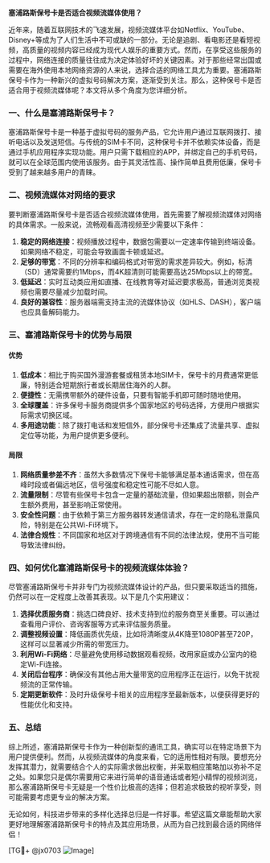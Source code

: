 **塞浦路斯保号卡是否适合视频流媒体使用？**

近年来，随着互联网技术的飞速发展，视频流媒体平台如Netflix、YouTube、Disney+等成为了人们生活中不可或缺的一部分。无论是追剧、看电影还是看短视频，高质量的视频内容已经成为现代人娱乐的重要方式。然而，在享受这些服务的过程中，网络连接的质量往往成为决定体验好坏的关键因素。对于那些经常出国或需要在海外使用本地网络资源的人来说，选择合适的网络工具尤为重要。塞浦路斯保号卡作为一种新兴的虚拟号码解决方案，逐渐受到关注。那么，这种保号卡是否适合用于视频流媒体呢？本文将从多个角度为您详细分析。

### 一、什么是塞浦路斯保号卡？

塞浦路斯保号卡是一种基于虚拟号码的服务产品，它允许用户通过互联网拨打、接听电话以及发送短信。与传统的SIM卡不同，这种保号卡并不依赖实体设备，而是通过手机应用程序实现功能。用户只需下载相应的APP，并绑定自己的手机号码，就可以在全球范围内使用该服务。由于其灵活性高、操作简单且费用低廉，保号卡受到了越来越多用户的青睐。

### 二、视频流媒体对网络的要求

要判断塞浦路斯保号卡是否适合视频流媒体使用，首先需要了解视频流媒体对网络的具体需求。一般来说，流畅观看高清视频至少需要以下条件：

1. **稳定的网络连接**：视频播放过程中，数据包需要以一定速率传输到终端设备。如果网络不稳定，可能会导致画面卡顿或延迟。
2. **足够的带宽**：不同的分辨率和编码格式对带宽的需求差异较大。例如，标清（SD）通常需要约1Mbps，而4K超清则可能需要高达25Mbps以上的带宽。
3. **低延迟**：实时互动类应用如直播、在线教育等对延迟要求极高，普通浏览类视频也需要尽量减少加载时间。
4. **良好的兼容性**：服务器端需支持主流的流媒体协议（如HLS、DASH），客户端也应具备解码能力。

### 三、塞浦路斯保号卡的优势与局限

#### 优势

1. **低成本**：相比于购买国外漫游套餐或租赁本地SIM卡，保号卡的月费通常更低廉，特别适合短期旅行者或长期居住海外的人群。
2. **便捷性**：无需携带额外的硬件设备，只要有智能手机即可随时随地使用。
3. **全球覆盖**：许多保号卡服务商提供多个国家地区的号码选择，方便用户根据实际需求切换区域。
4. **多用途功能**：除了拨打电话和发短信外，部分保号卡还集成了流量共享、虚拟定位等功能，为用户提供更多便利。

#### 局限

1. **网络质量参差不齐**：虽然大多数情况下保号卡能够满足基本通话需求，但在高峰时段或者偏远地区，信号强度和稳定性可能不尽如人意。
2. **流量限制**：尽管有些保号卡包含一定量的基础流量，但如果超出限额，则会产生额外费用，甚至影响正常使用。
3. **安全性问题**：由于依赖于第三方服务器转发通信请求，存在一定的隐私泄露风险，特别是在公共Wi-Fi环境下。
4. **法律合规性**：不同国家和地区对于跨境通信有不同的法律法规，使用不当可能导致法律纠纷。

### 四、如何优化塞浦路斯保号卡的视频流媒体体验？

尽管塞浦路斯保号卡并非专门为视频流媒体设计的产品，但只要采取适当的措施，仍然可以在一定程度上改善其表现。以下是几个实用建议：

1. **选择优质服务商**：挑选口碑良好、技术支持到位的服务商至关重要。可以通过查看用户评价、咨询客服等方式来评估服务质量。
2. **调整视频设置**：降低画质优先级，比如将清晰度从4K降至1080P甚至720P，这样可以显著减少所需的带宽压力。
3. **利用Wi-Fi网络**：尽量避免使用移动数据观看视频，改用家庭或办公室内的稳定Wi-Fi连接。
4. **关闭后台程序**：确保没有其他占用大量带宽的应用程序正在运行，以免干扰视频流的正常传输。
5. **定期更新软件**：及时升级保号卡相关的应用程序至最新版本，以便获得更好的性能优化和支持。

### 五、总结

综上所述，塞浦路斯保号卡作为一种创新型的通讯工具，确实可以在特定场景下为用户提供便利。然而，从视频流媒体的角度来看，它的适用性相对有限。要想充分发挥其潜力，就需要结合个人的实际需求做出权衡，并采取相应策略加以弥补不足之处。如果您只是偶尔需要用它来进行简单的语音通话或者短小精悍的视频浏览，那么塞浦路斯保号卡无疑是一个性价比极高的选择；但若追求极致的视听享受，则可能需要考虑更专业的解决方案。

无论如何，科技进步带来的多样化选择总归是一件好事。希望这篇文章能帮助大家更好地理解塞浦路斯保号卡的特点及其应用场景，从而为自己找到最合适的网络伴侣！

[TG💪+ @jx0703 ![Image](https://github.com/user-attachments/assets/dbca1d08-cadb-493c-b0ec-ad6f7a83f270)]